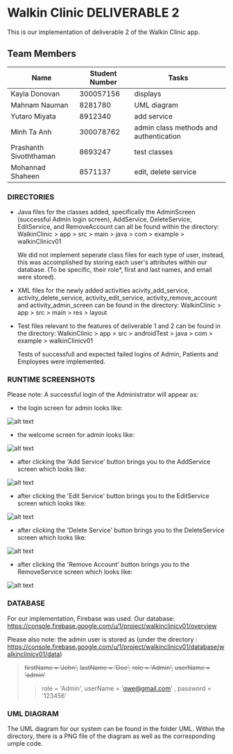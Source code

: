 # Walkin Clinic DELIVERABLE 2

This is our implementation of deliverable 2 of the Walkin Clinic app. 

## Team Members
| Name | Student Number | Tasks | 
| --- | --- | --- |
| Kayla Donovan | 300057156 | displays |
| Mahnam Nauman | 8281780 | UML diagram | 
| Yutaro Miyata | 8912340 | add service |
| Minh Ta Anh | 300078762 | admin class methods and authentication |
| Prashanth Sivoththaman | 8693247 | test classes |
| Mohannad Shaheen | 8571137 | edit, delete service |

### DIRECTORIES
- Java files for the classes added, specifically the AdminScreen (successful Admin login screen), AddService, DeleteService, EditService, and RemoveAccount
can all be found within the directory:
	WalkinClinic > app > src > main > java > com > example > walkinClinicv01

    We did not implement seperate class files for each type of user, instead, this was accomplished by storing each user's attributes within our database.
    (To be specific, their role*, first and last names, and email were stored). 

- XML files for the newly added activities acivity_add_service, activity_delete_service, activity_edit_service, activity_remove_account and activity_admin_screen can be found in the directory:
	WalkinClinic > app > src > main > res > layout

- Test files relevant to the features of deliverable 1 and 2 can be found in the directory: 
	WalkinClinic > app > src > androidTest > java > com > example > walkinClinicv01

	Tests of successfull and expected failed logins of Admin, Patients and Employees were implemented.

### RUNTIME SCREENSHOTS
Please note:
A successful login of the Administrator will appear as: 

- the login screen for admin looks like:

![alt text]()

- the welcome screen for admin looks like:

![alt text]()

- after clicking the 'Add Service' button brings you to the AddService screen which looks like:

![alt text]()

- after clicking the 'Edit Service' button brings you to the EditService screen which looks like:

![alt text]()

- after clicking the 'Delete Service' button brings you to the DeleteService screen which looks like:

![alt text]()

- after clicking the 'Remove Account' button brings you to the RemoveService screen which looks like:

![alt text]()


### DATABASE
For our implementation, Firebase was used.
Our database: https://console.firebase.google.com/u/1/project/walkinclinicv01/overview

Please also note: the admin user is stored as 
(under the directory : https://console.firebase.google.com/u/1/project/walkinclinicv01/database/walkinclinicv01/data)
> ~~firstName = 'John',~~
> ~~lastName = 'Doe',~~
> ~~role = 'Admin',~~
> ~~userName = 'admin'~~
>>role = 'Admin',
> userName = 'qwe@gmail.com' ,
> password = '123456'

### UML DIAGRAM
The UML diagram for our system can be found in the folder UML. Within the directory, there is a PNG file of the diagram as well as the corresponding umple code.
